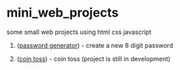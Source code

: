 # mini_web_projects



some small web projects using html css javascript


1) ([password generator](https://github.com/Admiral-123/mini_web_projects/blob/main/passwordGenerator.html)) - create a new 8 digit password

2) ([coin toss](https://github.com/Admiral-123/mini_web_projects/blob/main/flipCoin.html)) - coin toss (project is still in development)